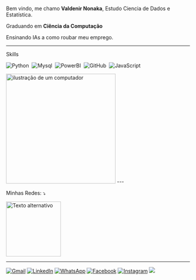 



Bem vindo, me chamo **Valdenir Nonaka**, Estudo Ciencia de Dados e Estatística.


Graduando em **Ciência da Computação** 

Ensinando IAs a como roubar meu emprego.

---

Skills

  ![Python](https://img.shields.io/badge/-python-0D1117?style=for-the-badge&logo=python&logoColor=1572B6&labelColor=0D1117)&nbsp;
  ![Mysql](https://img.shields.io/badge/-mysql-0D1117?style=for-the-badge&logo=&labelColor=0D1117)&nbsp;
  ![PowerBI](https://img.shields.io/badge/-PowerBI-0D1117?style=for-the-badge&logo=bi&labelColor=0D1117)&nbsp;
  ![GitHub](https://img.shields.io/badge/-GitHub-0D1117?style=for-the-badge&logo=github&labelColor=0D1117)&nbsp;
  ![JavaScript](https://img.shields.io/badge/-JavaScript-0D1117?style=for-the-badge&logo=javascript&labelColor=0D1117&textColor=0D1117)&nbsp;

<img src="https://raw.githubusercontent.com/MicaelliMedeiros/micaellimedeiros/master/image/computer-illustration.png" alt="ilustração de um computador" min-width="300px" max-width="300px" width="300px">
---
<p align="left">
 Minhas Redes: ⤵️
</p>



<a href="https://linktr.ee/NonakaVal">
  <img src="https://logos-world.net/wp-content/uploads/2022/12/Linktree-Logo.png" alt="Texto alternativo" style="width:150px; height:auto;">
</a>


---


<p align="left">
  <a href="mailto:valdenirnonaka@gmail.com" title="Gmail">
  <img src="https://img.shields.io/badge/-Gmail-FF0000?style=flat-square&labelColor=FF0000&logo=gmail&logoColor=white&link=LINK-DO-SEU-GMAIL" alt="Gmail"/></a>
  <a href="https://www.linkedin.com/in/valdenir-nonaka-5433712a8/" title="LinkedIn">
  <img src="https://img.shields.io/badge/-Linkedin-0e76a8?style=flat-square&logo=Linkedin&logoColor=white&link=LINK-DO-SEU-LINKEDIN" alt="LinkedIn"/></a>
  <a href="https://api.whatsapp.com/send?phone=5515998304344" title="WhatsApp">
  <img src="https://img.shields.io/badge/-WhatsApp-25d366?style=flat-square&labelColor=25d366&logo=whatsapp&logoColor=white&link=API-DO-SEU-WHATSAPP" alt="WhatsApp"/></a>
  <a href="https://www.facebook.com/profile.php?id=61555190195313" title="Facebook">
  <img src="https://img.shields.io/badge/-Facebook-3b5998?style=flat-square&labelColor=3b5998&logo=facebook&logoColor=white&link=LINK-DO-SEU-FACEBOOK" alt="Facebook"/></a>
  <a href="https://www.instagram.com/nonaka.val/" title="Instagram">
  <img src="https://img.shields.io/badge/-Instagram-DF0174?style=flat-square&labelColor=DF0174&logo=instagram&logoColor=white&link=LINK-DO-SEU-INSTAGRAM" alt="Instagram"/></a>
  <a href="https://www.youtube.com/@nonaka96" title="Instagram">
  <img src="https://img.shields.io/badge/-youtube-ff0000?style=flat-square&labelColor=%20ff0000&logo=youtube&logoColor=white&link=LINK-DO-SEU-INSTAGRAM alt="Instagram"/></a>
</p>





